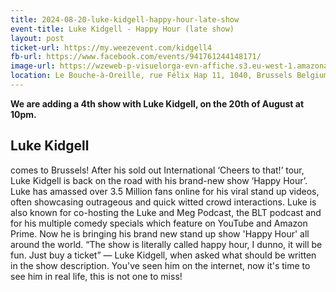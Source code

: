 ```yaml
---
title: 2024-08-20-luke-kidgell-happy-hour-late-show
event-title: Luke Kidgell - Happy Hour (late show)
layout: post
ticket-url: https://my.weezevent.com/kidgell4
fb-url: https://www.facebook.com/events/941761244148171/
image-url: https://wzeweb-p-visuelorga-evn-affiche.s3.eu-west-1.amazonaws.com/affiche_1108600.jpg
location: Le Bouche-à-Oreille, rue Félix Hap 11, 1040, Brussels Belgium
---
```

<strong>We are adding a 4th show with Luke Kidgell, on the 20th of August at 10pm. </strong>

<h2>Luke Kidgell</h2> comes to Brussels!
After his sold out International ‘Cheers to that!’ tour, Luke Kidgell is back on the road with his brand-new show ‘Happy Hour’.
Luke has amassed over 3.5 Million fans online for his viral stand up videos, often showcasing outrageous and quick witted crowd interactions.
Luke is also known for co-hosting the Luke and Meg Podcast, the BLT podcast and for his multiple comedy specials which feature on YouTube and Amazon Prime. Now he is bringing his brand new stand up show 'Happy Hour' all around the world.
“The show is literally called happy hour, I dunno, it will be fun. Just buy a ticket” — Luke Kidgell, when asked what should be written in the show description.
You've seen him on the internet, now it's time to see him in real life, this is not one to miss!
